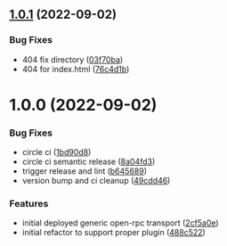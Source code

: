 ## [1.0.1](https://github.com/shipsgold/open-rpc-near-transport/compare/1.0.0...1.0.1) (2022-09-02)


### Bug Fixes

* 404 fix directory ([03f70ba](https://github.com/shipsgold/open-rpc-near-transport/commit/03f70ba00ec2561a8925901160227dc5cbee9ee8))
* 404 for index.html ([76c4d1b](https://github.com/shipsgold/open-rpc-near-transport/commit/76c4d1b87376fc1d256189119a197ead74265cf1))

# 1.0.0 (2022-09-02)


### Bug Fixes

* circle ci ([1bd90d8](https://github.com/shipsgold/open-rpc-near-transport/commit/1bd90d8c1199cde1151b353f6fc11e1904255e14))
* circle ci semantic release ([8a04fd3](https://github.com/shipsgold/open-rpc-near-transport/commit/8a04fd339c0e518328857ca97783438c56adf78e))
* trigger release and lint ([b645689](https://github.com/shipsgold/open-rpc-near-transport/commit/b64568914269c10b9e52d3c2d26cbd0e1425c0fb))
* version bump and ci cleanup ([49cdd46](https://github.com/shipsgold/open-rpc-near-transport/commit/49cdd4628b9bdafc60f7c15dbdbf2b326167a505))


### Features

* initial deployed generic open-rpc transport ([2cf5a0e](https://github.com/shipsgold/open-rpc-near-transport/commit/2cf5a0ecdd9635467a606ea2e77507e404331f53))
* initial refactor to support proper plugin ([488c522](https://github.com/shipsgold/open-rpc-near-transport/commit/488c522f785cf94a1b18a5ad51a4b436d1cce6a7))
